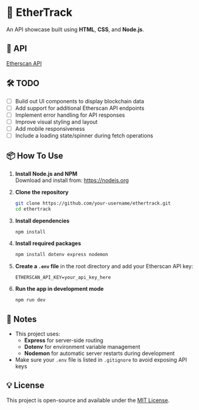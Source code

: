 # 🚀 EtherTrack

An API showcase built using **HTML**, **CSS**, and **Node.js**.

## 🔗 API

[Etherscan API](https://api.etherscan.io/api)

## 🛠️ TODO

- [ ] Build out UI components to display blockchain data  
- [ ] Add support for additional Etherscan API endpoints  
- [ ] Implement error handling for API responses  
- [ ] Improve visual styling and layout  
- [ ] Add mobile responsiveness  
- [ ] Include a loading state/spinner during fetch operations  

## 📦 How To Use

1. **Install Node.js and NPM**  
   Download and install from: https://nodejs.org

2. **Clone the repository**

   ```bash
   git clone https://github.com/your-username/ethertrack.git
   cd ethertrack
   ```

3. **Install dependencies**

   ```bash
   npm install
   ```

4. **Install required packages**

   ```bash
   npm install dotenv express nodemon
   ```

5. **Create a `.env` file** in the root directory and add your Etherscan API key:

   ```
   ETHERSCAN_API_KEY=your_api_key_here
   ```

6. **Run the app in development mode**

   ```bash
   npm run dev
   ```

<!-- ## 📁 Project Structure -->
<!---->
<!-- ``` -->
<!-- ethertrack/ -->
<!-- ├── public/ -->
<!-- │   └── index.html -->
<!-- ├── src/ -->
<!-- │   └── server.js -->
<!-- ├── .env -->
<!-- ├── package.json -->
<!-- └── README.md -->
<!-- ``` -->

## 📝 Notes

- This project uses:
  - **Express** for server-side routing
  - **Dotenv** for environment variable management
  - **Nodemon** for automatic server restarts during development
- Make sure your `.env` file is listed in `.gitignore` to avoid exposing API keys

## 💡 License

This project is open-source and available under the [MIT License](./LICENSE).

